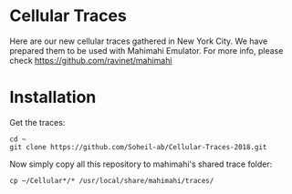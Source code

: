 # Cellular Traces

Here are our new cellular traces gathered in New York City.
We have prepared them to be used with Mahimahi Emulator. For more info, please check https://github.com/ravinet/mahimahi

Installation
============

Get the traces:

    cd ~
    git clone https://github.com/Soheil-ab/Cellular-Traces-2018.git

Now simply copy all this repository to mahimahi's shared trace folder:

    cp ~/Cellular*/* /usr/local/share/mahimahi/traces/

